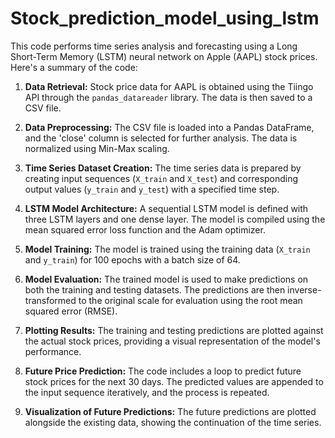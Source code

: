 # Stock_prediction_model_using_lstm

This code performs time series analysis and forecasting using a Long Short-Term Memory (LSTM) neural network on Apple (AAPL) stock prices. Here's a summary of the code:

1. **Data Retrieval:** Stock price data for AAPL is obtained using the Tiingo API through the `pandas_datareader` library. The data is then saved to a CSV file.

2. **Data Preprocessing:** The CSV file is loaded into a Pandas DataFrame, and the 'close' column is selected for further analysis. The data is normalized using Min-Max scaling.

3. **Time Series Dataset Creation:** The time series data is prepared by creating input sequences (`X_train` and `X_test`) and corresponding output values (`y_train` and `y_test`) with a specified time step.

4. **LSTM Model Architecture:** A sequential LSTM model is defined with three LSTM layers and one dense layer. The model is compiled using the mean squared error loss function and the Adam optimizer.

5. **Model Training:** The model is trained using the training data (`X_train` and `y_train`) for 100 epochs with a batch size of 64.

6. **Model Evaluation:** The trained model is used to make predictions on both the training and testing datasets. The predictions are then inverse-transformed to the original scale for evaluation using the root mean squared error (RMSE).

7. **Plotting Results:** The training and testing predictions are plotted against the actual stock prices, providing a visual representation of the model's performance.

8. **Future Price Prediction:** The code includes a loop to predict future stock prices for the next 30 days. The predicted values are appended to the input sequence iteratively, and the process is repeated.

9. **Visualization of Future Predictions:** The future predictions are plotted alongside the existing data, showing the continuation of the time series.
